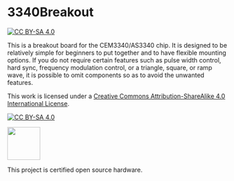 # 3340Breakout
[![CC BY-SA 4.0][cc-by-sa-shield]][cc-by-sa]

This is a breakout board for the CEM3340/AS3340 chip. It is designed to be relatively simple for beginners to put together and to have flexible mounting options. If you do not require certain features such as pulse width control, hard sync, frequency modulation control, or a triangle, square, or ramp wave, it is possible to omit components so as to avoid the unwanted features.



This work is licensed under a
[Creative Commons Attribution-ShareAlike 4.0 International License][cc-by-sa].

[![CC BY-SA 4.0][cc-by-sa-image]][cc-by-sa]

[cc-by-sa]: http://creativecommons.org/licenses/by-sa/4.0/
[cc-by-sa-image]: https://licensebuttons.net/l/by-sa/4.0/88x31.png
[cc-by-sa-shield]: https://img.shields.io/badge/License-CC%20BY--SA%204.0-lightgrey.svg

<img src="https://github.com/Sonosus/3340Breakout/blob/main/OSHW_mark_UK000034.png" width="75">

This project is certified open source hardware.
